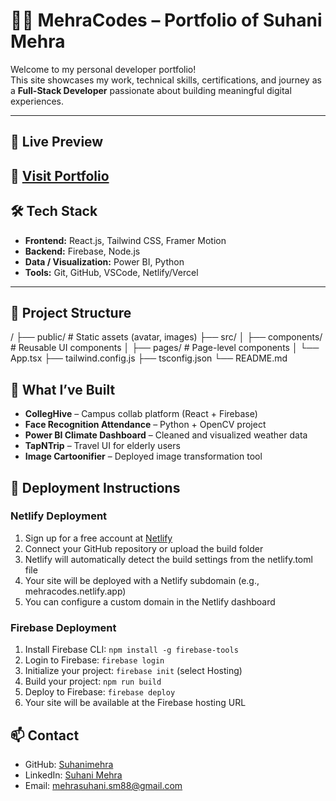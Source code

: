 # 👩‍💻 MehraCodes – Portfolio of Suhani Mehra

Welcome to my personal developer portfolio!  
This site showcases my work, technical skills, certifications, and journey as a **Full-Stack Developer** passionate about building meaningful digital experiences.


---

## 🚀 Live Preview

🔗 [Visit Portfolio](https://monumental-baklava-998c40.netlify.app/)
---

## 🛠️ Tech Stack

- **Frontend:** React.js, Tailwind CSS, Framer Motion
- **Backend:** Firebase, Node.js
- **Data / Visualization:** Power BI, Python
- **Tools:** Git, GitHub, VSCode, Netlify/Vercel

---

## 📁 Project Structure

/
├── public/ # Static assets (avatar, images)
├── src/
│ ├── components/ # Reusable UI components
│ ├── pages/ # Page-level components
│ └── App.tsx
├── tailwind.config.js
├── tsconfig.json
└── README.md

## 🧠 What I’ve Built

- **CollegHive** – Campus collab platform (React + Firebase)
- **Face Recognition Attendance** – Python + OpenCV project
- **Power BI Climate Dashboard** – Cleaned and visualized weather data
- **TapNTrip** – Travel UI for elderly users
- **Image Cartoonifier** – Deployed image transformation tool


## 🚀 Deployment Instructions

### Netlify Deployment
1. Sign up for a free account at [Netlify](https://www.netlify.com/)
2. Connect your GitHub repository or upload the build folder
3. Netlify will automatically detect the build settings from the netlify.toml file
4. Your site will be deployed with a Netlify subdomain (e.g., mehracodes.netlify.app)
5. You can configure a custom domain in the Netlify dashboard

### Firebase Deployment
1. Install Firebase CLI: `npm install -g firebase-tools`
2. Login to Firebase: `firebase login`
3. Initialize your project: `firebase init` (select Hosting)
4. Build your project: `npm run build`
5. Deploy to Firebase: `firebase deploy`
6. Your site will be available at the Firebase hosting URL

## 📫 Contact

- GitHub: [Suhanimehra](https://github.com/Suhanimehra)
- LinkedIn: [Suhani Mehra](https://www.linkedin.com/in/suhanimehra)
- Email: mehrasuhani.sm88@gmail.com

